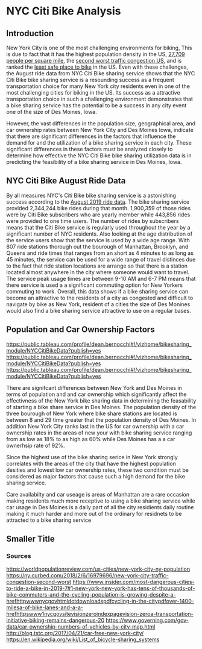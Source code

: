 # NYC Citi Bike Analysis

## Introduction

New York City is one of the most challenging environments for biking, This is due to fact that it has the highest population density in the US, [27,709 people per square mile](https://worldpopulationreview.com/us-cities/new-york-city-ny-population), the [second worst traffic congestion US](https://ny.curbed.com/2018/2/6/16979696/new-york-city-traffic-congestion-second-worst), and is ranked the [least safe place to bike](https://www.insider.com/most-dangerous-cities-to-ride-a-bike-in-2019-7#1-new-york-new-york-has-tens-of-thousands-of-bike-commuters-and-the-cycling-population-is-growing-despite-a-hrefhttpwwwnycgovhtmldotdownloadspdfcycling-in-the-citypdfover-1400-milesa-of-bike-lanes-and-a-a-hrefhttpswww1nycgovsitevisionzeroindexpagevision-zeroa-transportation-) in the US. Even with these challenges, the August ride data from NYC Citi Bike sharing service shows that the NYC Citi Bike bike sharing service is a resounding success as a frequent transportation choice for many New York city residents even in one of the most challenging cities for biking in the US. Its success as a attractive transportation choice in such a challenging environment demonstrates that a bike sharing service has the potential to be a success in any city event one of the size of Des Moines, Iowa.


However, the vast differences in the population size, geographical area, and car ownership rates between New York City and Des Moines Iowa, indicate that there are significant differences in the factors that influence the demand for and the utilization of a bike sharing service in each city. These significant differences in these factors must be analyzed closely to determine how effective the NYC Citi Bike bike sharing utilization data is in predicting the feasibility of a bike sharing service in Des Moines, Iowa. 


## NYC Citi Bike August Ride Data

By all measures NYC's Citi Bike bike sharing service is a astonishing success according to the [August 2019 ride data](https://public.tableau.com/profile/dean.bernocchi#!/vizhome/bikesharing_module/NYCCitiBikeData?publish=yes). The bike sharing service provided 2,344,244 bike rides during that month. 1,900,359 of those rides were by Citi Bike subscribers who are yearly member while 443,856 rides were provided to one time users. The number of rides by subscribers means that the Citi Bike service is regularly used throughout the year by a significant number of NYC residents. Also looking at the age distribution of the service users show that the service is used by a wide age range. With 807 ride stations thorough out the bourough of Manhattan, Brooklyn, and Queens and ride times that ranges from an short as 4 minutes to as long as 45 minutes,  the service can be used for a wide range of travel distinces due to the fact that ride station locations are arrange so that there is a station located almost anywhere in the city where someone would want to travel. The service peak usage times are between 9-10 AM and 6-7 PM means that there service is used a a significant commuting option for New Yorkers commuting to work. Overall, this data shows if a bike sharing service can become an attractive to the residents of a city as congested and difficult to navigate by bike as New York, resident of a cities the size of Des Monines would also find a bike sharing service attractive to use on a regular bases.

## Population and Car Ownership Factors


https://public.tableau.com/profile/dean.bernocchi#!/vizhome/bikesharing_module/NYCCitiBikeData?publish=yes
https://public.tableau.com/profile/dean.bernocchi#!/vizhome/bikesharing_module/NYCCitiBikeData?publish=yes
https://public.tableau.com/profile/dean.bernocchi#!/vizhome/bikesharing_module/NYCCitiBikeData?publish=yes


There are signifcant differences between New York and Des Moines in terms of population and and car ownership which significantly affect the effectivness of the New York bike sharing data in determining the feasability of starting a bike share service in Des Moines. The population density of the three bourough of New York where bike share stations are located is between 8 and 29 time greater that the population density of Des Moines. In addition New York City ranks last in the US for car ownership with a car ownership rates in the areas of new your with bike sharing service ranging from as low as 18% to as high as 60% while Des Moines has a a car ownerhsip rate of 92%.

Since the highest use of the bike sharing serice in New York strongly correlates with the areas of the city that have the highest population desities and lowest low car ownership rates, these two condition must be considered as major factors that cause such a high demand for the bike sharing service.   

Care availabilty and car useage is areas of Manhattan are a rare occasion making residents much more receptive to using a bike sharing service while car usage in Des Moines is a daily part of all the city residients daily routine making it much harder and more out of the ordinary for residnets to be attracted to a bike sharing service

## Smaller Title
### Sources 
https://worldpopulationreview.com/us-cities/new-york-city-ny-population
https://ny.curbed.com/2018/2/6/16979696/new-york-city-traffic-congestion-second-worst
https://www.insider.com/most-dangerous-cities-to-ride-a-bike-in-2019-7#1-new-york-new-york-has-tens-of-thousands-of-bike-commuters-and-the-cycling-population-is-growing-despite-a-hrefhttpwwwnycgovhtmldotdownloadspdfcycling-in-the-citypdfover-1400-milesa-of-bike-lanes-and-a-a-hrefhttpswww1nycgovsitevisionzeroindexpagevision-zeroa-transportation-initiative-biking-remains-dangerous-20
https://www.governing.com/gov-data/car-ownership-numbers-of-vehicles-by-city-map.html
http://blog.tstc.org/2017/04/21/car-free-new-york-city/
https://en.wikipedia.org/wiki/List_of_bicycle-sharing_systems
